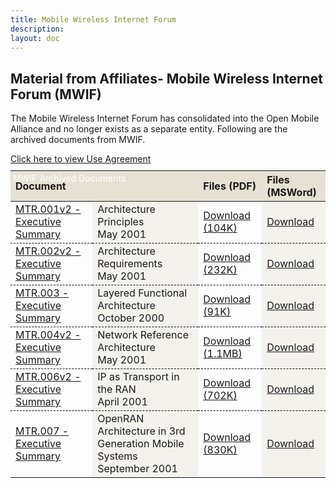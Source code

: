 ```yaml
---
title: Mobile Wireless Internet Forum
description:
layout: doc
---
```


<div>
    <h2>Material from Affiliates- Mobile Wireless Internet Forum (MWIF)</h2>
    <p>The Mobile Wireless Internet Forum has consolidated into the Open Mobile Alliance and no longer exists as a separate entity. Following are the archived documents from MWIF.</p>
    <p><a target="_blank" href="/omaspecworks/about/policies-terms/use-agreement">Click here to view Use Agreement</a></p>
    <div class="head">MWIF Archived Documents</div>
    <table>
        <thead>
            <tr>
                <th>Document</th>
                <th></th>
                <th>Files (PDF)</th>
                <th>Files (MSWord)</th>
            </tr>
        </thead>
        <tbody>
            <tr>
                <td><a href="?p=194&amp;pg=249&amp;rp=146">MTR.001v2 - Executive Summary</a></td>
                <td>Architecture Principles<br>May 2001</td>
                <td><a target="_blank" href="http://www.openmobilealliance.org/tech/affiliates/mwif/mtr_001v2.pdf" title="By Clicking here you accept the user agreement">Download (104K)</a></td>
                <td><a target="_blank" href="http://devwww.openmobilealliance.org/tech/affiliates/mwif/mtr_001v2.doc" title="By Clicking here you accept the user agreement">Download</a></td>
            </tr>
            <tr>
                <td><a href="?p=194&amp;pg=252&amp;rp=146">MTR.002v2 - Executive Summary</a></td>
                <td>Architecture Requirements<br>May 2001</td>
                <td><a target="_blank" href="http://www.openmobilealliance.org/tech/affiliates/mwif/mtr_002v2.pdf" title="By Clicking here you accept the user agreement">Download (232K)</a></td>
                <td><a target="_blank" href="http://devwww.openmobilealliance.org/tech/affiliates/mwif/mtr_002v2.doc" title="By Clicking here you accept the user agreement">Download</a></td>
            </tr>
            <tr>
                <td><a href="?p=194&amp;pg=254&amp;rp=146">MTR.003 - Executive Summary</a></td>
                <td>Layered Functional Architecture<br>October 2000</td>
                <td><a target="_blank" href="http://www.openmobilealliance.org/tech/affiliates/mwif/mtr_003.pdf" title="By Clicking here you accept the user agreement">Download (91K)</a></td>
                <td><a target="_blank" href="http://devwww.openmobilealliance.org/tech/affiliates/mwif/mtr_003.doc" title="By Clicking here you accept the user agreement">Download</a></td>
            </tr>
            <tr>
                <td><a href="?p=194&amp;pg=256&amp;rp=146">MTR.004v2 - Executive Summary</a></td>
                <td>Network Reference Architecture<br>May 2001</td>
                <td><a target="_blank" href="http://www.openmobilealliance.org/tech/affiliates/mwif/mtr_004v2.pdf" title="By Clicking here you accept the user agreement">Download (1.1MB)</a></td>
                <td><a target="_blank" href="http://devwww.openmobilealliance.org/tech/affiliates/mwif/mtr_004v2.doc" title="By Clicking here you accept the user agreement">Download</a></td>
            </tr>
            <tr>
                <td><a href="?p=194&amp;pg=258rp=146">MTR.006v2 - Executive Summary</a></td>
                <td>IP as Transport in the RAN<br>April 2001</td>
                <td><a target="_blank" href="http://www.openmobilealliance.org/tech/affiliates/mwif/mtr_006v2.pdf" title="By Clicking here you accept the user agreement">Download (702K)</a></td>
                <td><a target="_blank" href="http://devwww.openmobilealliance.org/tech/affiliates/mwif/mtr_006v2.doc" title="By Clicking here you accept the user agreement">Download</a></td>
            </tr>
            <tr>
                <td><a href="?p=194&amp;pg=260&amp;rp=146">MTR.007 - Executive Summary</a></td>
                <td>OpenRAN Architecture in 3rd Generation Mobile Systems<br>September 2001</td>
                <td><a target="_blank" href="http://www.openmobilealliance.org/tech/affiliates/mwif/mtr_007.pdf" title="By Clicking here you accept the user agreement">Download (830K)</a></td>
                <td><a target="_blank" href="http://www.openmobilealliance.org/tech/affiliates/mwif/mtr_007.doc" title="By Clicking here you accept the user agreement">Download</a></td>
            </tr>
        </tbody>
    </table>
</div>

<style scoped>
.light a {
    text-decoration: none;
    color: theme('colors.oma-blue.300');
}

.headSolo {
    background-color: #00B7C1;
    padding-left: 4px;
    color: white;
}

.head {
    background-color: #00B7C1;
    padding-left: 4px;
    margin-bottom: -37px;
    color: white;
}

th {
    background-color: #E7E1D3;
    text-align: left;
}

.dark th {
    color: black;
}

tr {
    border-bottom: 1px dashed black;
}

td {
    border-bottom: 1px dashed black;
}

.dark td:nth-child(odd){
    background-color: white;
    color: black;
}

td:nth-child(even) {
    background-color: #F5F2ED;
}

.dark td:nth-child(even) {
    color: black;
}
</style>